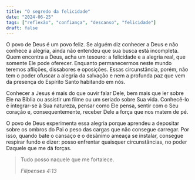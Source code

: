 ```yaml
---
title: "O segredo da felicidade"
date: "2024-06-25"
tags: ["reflexão", "confiança", "descanso", "felicidade"]
draft: false
---
```


O povo de Deus é um povo feliz. Se alguém diz conhecer a Deus e não conhece a alegria, ainda não entendeu que sua busca está incompleta. Quem encontra a Deus, acha um tesouro: a felicidade e a alegria real, que somente Ele pode oferecer. Enquanto permanecermos neste mundo teremos aflições, dissabores e oposições. Essas circunstância, porém, não tem o poder ofuscar a alegria da salvação e nem a profunda paz que vem da presença do Espírito Santo habitando em nós.

Conhecer a Jesus é mais do que ouvir falar Dele, bem mais que ler sobre Ele na Bíblia ou assistir um filme ou um seriado sobre Sua vida. Conhecê-lo é integrar-se à Sua natureza, pensar como Ele pensa, sentir com o Seu coração e, consequentemente, receber Dele a força que nos matem de pé.

O povo de Deus experimenta essa alegria porque aprendeu a depositar sobre os ombros do Pai o peso das cargas que não consegue carregar. Por isso, quando bate o cansaço e o desânimo ameaça se instalar, consegue respirar fundo e dizer: posso enfrentar quaisquer circunstâncias, no poder Daquele que me dá forças.

> Tudo posso naquele que me fortalece.
> 
> _Filipenses 4:13_